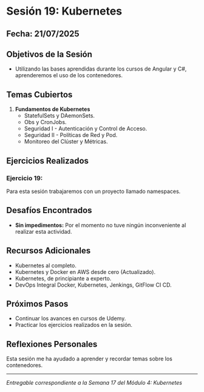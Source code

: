 # Sesión 19: Kubernetes

## Fecha: 21/07/2025

## Objetivos de la Sesión

- Utilizando las bases aprendidas durante los cursos de Angular y C#, aprenderemos el uso de los contenedores.

## Temas Cubiertos

1. **Fundamentos de Kubernetes**
   - StatefulSets y DAemonSets.
   - Obs y CronJobs.
   - Seguridad I - Autenticación y Control de Acceso.
   - Seguridad II - Políticas de Red y Pod.
   - Monitoreo del Clúster y Métricas.

## Ejercicios Realizados

### Ejercicio 19: 

Para esta sesión trabajaremos con un proyecto llamado namespaces.

## Desafíos Encontrados

- **Sin impedimentos:** Por el momento no tuve ningún inconveniente al realizar esta actividad.  

## Recursos Adicionales

- Kubernetes al completo.
- Kubernetes y Docker en AWS desde cero (Actualizado).
- Kubernetes, de principiante a experto.
- DevOps Integral Docker, Kubernetes, Jenkings, GitFlow CI CD.

## Próximos Pasos

- Continuar los avances en cursos de Udemy. 
- Practicar los ejercicios realizados en la sesión.

## Reflexiones Personales

Esta sesión me ha ayudado a aprender y recordar temas sobre los contenedores. 

---

*Entregable correspondiente a la Semana 17 del Módulo 4: Kubernetes*
